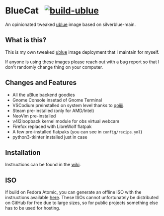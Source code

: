 # BlueCat &nbsp; [![build-ublue](https://github.com/blue-build/template/actions/workflows/build.yml/badge.svg)](https://github.com/blue-build/template/actions/workflows/build.yml)

An opinionated tweaked [ublue](https://universal-blue.org/) image based on silverblue-main.

## What is this?

This is my own tweaked [ublue](https://universal-blue.org/) image deployment that I maintain for myself.

If anyone is using these images please reach out with a bug report so that I don't randomly change thing on your computer.

## Changes and Features

- All the uBlue backend goodies
- Gnome Console insetad of Gnome Terminal
- VSCodium preinstalled on system level thanks to [qoijjj](https://copr.fedorainfracloud.org/coprs/qoijjj/vscodium/).
- Steam pre-installed (only for AMD/Intel)
- NeoVim pre-installed
- v4l2loopback kernel module for obs virtual webcam
- Firefox replaced with LibreWolf flatpak
- A few pre-installed flatpaks (you can see in `config/recipe.yml`)
- python3-tkinter installed just in case

## Installation

Instructions can be found in the [wiki](https://github.com/PolyCatDev/bluecat/wiki/Installation-instructions).

## ISO

If build on Fedora Atomic, you can generate an offline ISO with the instructions available [here](https://blue-build.org/learn/universal-blue/#fresh-install-from-an-iso). These ISOs cannot unfortunately be distributed on GitHub for free due to large sizes, so for public projects something else has to be used for hosting.
